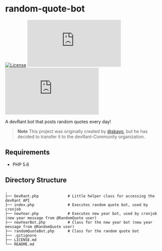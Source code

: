# random-quote-bot

[![License](https://img.shields.io/github/license/mashape/apistatus.svg)](LICENSE.md)
[![Quotes](http://skayo.lima-city.de/Shields/devRantBot.php?type=quotes)](https://www.devrant.io/users/RandomQuote)
[![Score](http://skayo.lima-city.de/Shields/devRantBot.php?type=score)](https://www.devrant.io/users/RandomQuote)

A devRant bot that posts random quotes every day!

> **Note**
> This project was originally created by [@skayo](https://github.com/skayo), but he has decided to transfer it to the devRant-Community organization.


## Requirements

- PHP 5.6


## Directory Structure

    .
    ├── DevRant.php             # Little helper class for accessing the devRant API
    ├── index.php               # Executes random quote bot, used by cronjob
    ├── newYear.php             # Executes new year bot, used by cronjob (new year message from @RandomQuote user)
    ├── newYearBot.php          # Class for the new year bot (new year message from @RandomQuote user)
    ├── randomQuoteBot.php      # Class for the random quote bot
    ├── .gitignore
    ├── LICENSE.md
    └── README.md
